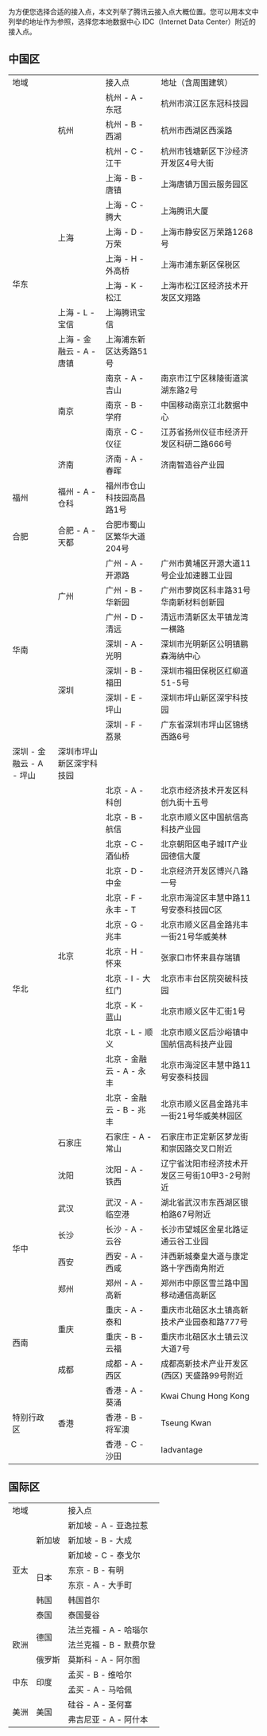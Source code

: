 为方便您选择合适的接入点，本文列举了腾讯云接入点大概位置。您可以用本文中列举的地址作为参照，选择您本地数据中心 IDC（Internet Data Center）附近的接入点。

## 中国区
<table>
<tr>
<td colspan=2>地域</td>
<td>接入点</td>
<td>地址（含周围建筑）</td>
</tr>
<tr>
<td rowspan=14>华东</td>
<td rowspan=3>杭州</td>
<td >杭州 - A - 东冠</td>
<td >杭州市滨江区东冠科技园</td>
<tr >
<td >杭州 - B - 西湖</td>
<td >杭州市西湖区西溪路</td>
</tr>
<tr >
<td >杭州 - C - 江干</td>
<td >杭州市钱塘新区下沙经济开发区4号大街</td>
</tr>
<tr >
<td rowspan=5>上海</td>
<td >上海 - B - 唐镇</td>
<td >上海唐镇万国云服务园区</td>
</tr>
<tr >
<td >上海 - C - 腾大</td>
<td >上海腾讯大厦</td>
</tr>
<tr >
<td >上海 - D - 万荣</td>
<td >上海市静安区万荣路1268号</td>
</tr>
<tr >
<td >上海 - H - 外高桥 </td>
<td >上海市浦东新区保税区</td>
</tr>
<tr >
<td >上海 - K - 松江 </td>
<td >上海市松江区经济技术开发区文翔路</td>
</tr>
<tr >
<td >上海 - L - 宝信 </td>
<td >上海腾讯宝信</td>
</tr>

<tr>
<td >上海 - 金融云 - A - 唐镇</td>
<td >上海浦东新区达秀路51号</td>
</tr>
<tr >
<td rowspan=3>南京</td>
<td>南京 - A - 吉山</td>
<td >南京市江宁区秣陵街道滨湖东路2号</td>
</tr>
<tr >
<td >南京 - B - 学府</td>
<td>中国移动南京江北数据中心</td>
</tr>
<tr >
<td >南京 - C - 仪征</td>
<td >江苏省扬州仪征市经济开发区科研二路666号</td>
</tr>
<tr >
<td>济南</td>
<td>济南 - A - 春晖</td>
<td >济南智造谷产业园</td>
</tr>
<tr >
<td >福州</td>
<td >福州 - A - 仓科</td>
<td >福州市仓山科技园高昌路1号</td>
</tr>
<tr >
<td >合肥</td>
<td >合肥 - A - 天都</td>
<td >合肥市蜀山区繁华大道204号</td>
</tr>

<tr >
<td rowspan=7>华南</td>
<td rowspan=3>广州</td>
<td >广州 - A - 开源路</td>
<td >广州市黄埔区开源大道11号企业加速器工业园</td>
</tr>
<tr >
<td >广州 - B - 华新园</td>
<td >广州市萝岗区科丰路31号华南新材料创新园</td>
</tr>
<tr >
<td >广州 - D - 清远</td>
<td > 清远市清新区太平镇龙湾一横路</td>
</tr>
<tr >
<td rowspan=4>深圳</td>
<td >深圳 - A - 光明</td>
<td >深圳市光明新区公明镇鹏森海纳中心</td>
</tr>
<tr >
<td >深圳 - B - 福田</td>
<td >深圳市福田保税区红柳道51-5号</td>
</tr>
<tr >
<td >深圳 - E - 坪山</td>
<td >深圳市坪山新区深宇科技园</td>
</tr>
<tr >
<td >深圳 - F - 荔景</td>
<td >广东省深圳市坪山区锦绣西路6号</td>
</tr>
<tr >
<td >深圳 - 金融云 - A - 坪山</td>
<td >深圳市坪山新区深宇科技园</td>
</tr>
<tr >
<td rowspan=14 >华北</td>
<td rowspan=12>北京</td>
<td >北京 - A - 科创</td>
<td >北京市经济技术开发区科创九街十五号</td>
</tr>

<tr >
<td >北京 - B - 航信</td>
<td >北京市顺义区中国航信高科技产业园</td>
</tr>

<tr >
<td >北京 - C - 酒仙桥</td>
<td>北京朝阳区电子城IT产业园德信大厦</td>
</tr>
<tr >
<td >北京 - D - 中金</td>
<td >北京经济开发区博兴八路一号</td>
</tr>
<tr >
<td >北京 - F - 永丰 - T</td>
<td >北京市海淀区丰慧中路11号安泰科技园C区</td>
</tr>
<tr >
<td >北京 - G - 兆丰</td>
<td >北京市顺义区昌金路兆丰一街21号华威美林</td>
</tr>
<tr >
<td >北京 - H - 怀来</td>
<td >张家口市怀来县存瑞镇</td>
</tr>
<tr >
<td >北京 - I - 大红门</td>
<td >北京市丰台区院突破科技园</td>
</tr>
<tr >
<td >北京 - K - 蓝山</td>
<td >北京市顺义区牛汇街1号</td>
</tr>
<tr >
<td >北京 - L - 顺义</td>
<td >北京市顺义区后沙峪镇中国航信高科技产业园</td>
</tr>
<tr >
<td >北京 - 金融云 - A - 永丰</td>
<td >北京市海淀区丰慧中路11号安泰科技园</td>
</tr>
<tr >
<td >北京 - 金融云 - B - 兆丰</td>
<td >北京市顺义区昌金路兆丰一街21号华威美林园区</td>
</tr>
<tr >
<td >石家庄</td>
<td >石家庄 - A - 常山</td>
<td >石家庄市正定新区梦龙街和崇因路交叉口附近</td>
</tr>
<tr >
<td >沈阳</td>
<td >沈阳 - A - 铁西</td>
<td >辽宁省沈阳市经济技术开发区三号街10甲3-2号附近</td>
</tr>
<tr >
<td rowspan=4 >华中</td>
<td >武汉</td>
<td >武汉 - A - 临空港</td>
<td>湖北省武汉市东西湖区银柏路67号附近</td>
</tr>
<tr >
<td >长沙</td>
<td >长沙 - A - 云谷</td>
<td >长沙市望城区金星北路证通云谷工业园</td>
</tr>
<tr >
<td >西安</td>
<td >西安 - A - 西咸</td>
<td >沣西新城秦皇大道与康定路十字西南角附近</td>
</tr>
<tr >
<td >郑州</td>
<td >郑州 - A - 高新</td>
<td >郑州市中原区雪兰路中国移动通信高新区</td>
</tr>
<tr >
<td rowspan=3 >西南</td>
<td rowspan=2>重庆</td>
<td >重庆 - A - 泰和</td>
<td >重庆市北碚区水土镇高新技术产业园泰和路777号</td>
</tr>
<tr >
<td >重庆 - B - 云福</td>
<td >重庆市北碚区水土镇云汉大道7号</td>
</tr>
<tr >
<td >成都</td>
<td >成都 - A - 西区</td>
<td >成都高新技术产业开发区 (西区) 天盛路99号附近</td>
</tr>
<tr >
<td rowspan=3 >特别行政区</td>
<td rowspan=3>香港</td>
<td >香港 - A - 葵涌</td>
<td >Kwai Chung Hong Kong</td>
</tr>
<tr >
<td >香港 - B - 将军澳</td>
<td >Tseung Kwan</td>
</tr>
<tr >
<td >香港 - C - 沙田</td>
<td >Iadvantage</td>
</tr>
</table>

## 国际区
<table >
<tr >
<td colspan=2 >地域</td>
<td >接入点</td>
</tr>
<tr >
<td rowspan=7 >亚太</td>
<td rowspan=3>新加坡</td>
<td >新加坡 - A - 亚逸拉惹</td>
</tr>
<tr >
<td >新加坡 - B - 大成</td>
</tr>
<tr >
<td >新加坡 - C - 泰戈尔</td>
</tr>
<tr >
<td rowspan=2 >日本</td>
<td >东京 - B - 有明</td>
</tr>
<tr >
<td >东京 - A - 大手町</td>
</tr>
<tr>
<td >韩国</td>
<td >韩国首尔</td>
</tr>
<tr>
<td >泰国</td>
<td >泰国曼谷</td>
</tr>
<tr>
<td rowspan=3 >欧洲</td>
<td rowspan=2 >德国</td>
<td >法兰克福 - A - 哈瑙尔</td>
</tr>
<tr>
<td >法兰克福 - B - 默费尔登</td>
</tr>
<tr >
<td >俄罗斯</td>
<td >莫斯科 - A - 阿尔图</td>
</tr>
<tr >
<td rowspan=2 >中东</td>
<td rowspan=2 >印度</td>
<td >孟买 - B - 维哈尔</td>
</tr>
<tr >
<td >孟买 - A - 马哈佩</td>
</tr>
<tr >
<td rowspan=2 >美洲</td>
<td  rowspan=2 >美国</td>
<td >硅谷 - A - 圣何塞</td>
</tr>
<tr >
<td >弗吉尼亚 - A - 阿什本</td>
</tr>
</table>
